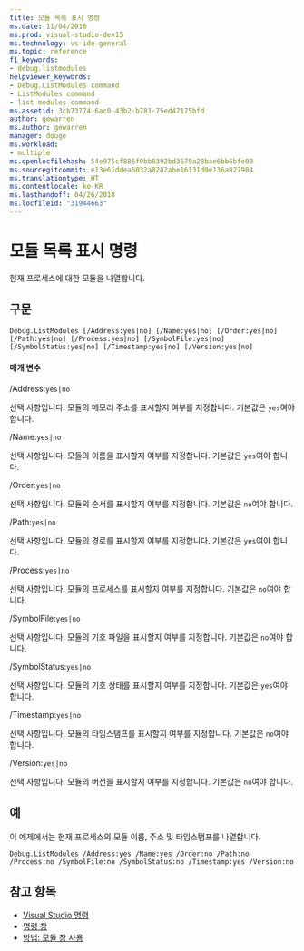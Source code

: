 ```yaml
---
title: 모듈 목록 표시 명령
ms.date: 11/04/2016
ms.prod: visual-studio-dev15
ms.technology: vs-ide-general
ms.topic: reference
f1_keywords:
- debug.listmodules
helpviewer_keywords:
- Debug.ListModules command
- ListModules command
- list modules command
ms.assetid: 3cb73774-6ac0-43b2-b781-75ed47175bfd
author: gewarren
ms.author: gewarren
manager: douge
ms.workload:
- multiple
ms.openlocfilehash: 54e975cf886f0bb8392bd3679a28bae6bb6bfe00
ms.sourcegitcommit: e13e61ddea6032a8282abe16131d9e136a927984
ms.translationtype: HT
ms.contentlocale: ko-KR
ms.lasthandoff: 04/26/2018
ms.locfileid: "31944663"
---
```

# <a name="list-modules-command"></a>모듈 목록 표시 명령
현재 프로세스에 대한 모듈을 나열합니다.

## <a name="syntax"></a>구문

```
Debug.ListModules [/Address:yes|no] [/Name:yes|no] [/Order:yes|no]
[/Path:yes|no] [/Process:yes|no] [/SymbolFile:yes|no]
[/SymbolStatus:yes|no] [/Timestamp:yes|no] [/Version:yes|no]
```

#### <a name="parameters"></a>매개 변수
 /Address:`yes|no`

 선택 사항입니다. 모듈의 메모리 주소를 표시할지 여부를 지정합니다. 기본값은 `yes`여야 합니다.

 /Name:`yes|no`

 선택 사항입니다. 모듈의 이름을 표시할지 여부를 지정합니다. 기본값은 `yes`여야 합니다.

 /Order:`yes|no`

 선택 사항입니다. 모듈의 순서를 표시할지 여부를 지정합니다. 기본값은 `no`여야 합니다.

 /Path:`yes|no`

 선택 사항입니다. 모듈의 경로를 표시할지 여부를 지정합니다. 기본값은 `yes`여야 합니다.

 /Process:`yes|no`

 선택 사항입니다. 모듈의 프로세스를 표시할지 여부를 지정합니다. 기본값은 `no`여야 합니다.

 /SymbolFile:`yes|no`

 선택 사항입니다. 모듈의 기호 파일을 표시할지 여부를 지정합니다. 기본값은 `no`여야 합니다.

 /SymbolStatus:`yes|no`

 선택 사항입니다. 모듈의 기호 상태를 표시할지 여부를 지정합니다. 기본값은 `yes`여야 합니다.

 /Timestamp:`yes|no`

 선택 사항입니다. 모듈의 타임스탬프를 표시할지 여부를 지정합니다. 기본값은 `no`여야 합니다.

 /Version:`yes|no`

 선택 사항입니다. 모듈의 버전을 표시할지 여부를 지정합니다. 기본값은 `no`여야 합니다.

## <a name="example"></a>예
 이 예제에서는 현재 프로세스의 모듈 이름, 주소 및 타임스탬프를 나열합니다.

```
Debug.ListModules /Address:yes /Name:yes /Order:no /Path:no /Process:no /SymbolFile:no /SymbolStatus:no /Timestamp:yes /Version:no
```

## <a name="see-also"></a>참고 항목

- [Visual Studio 명령](../../ide/reference/visual-studio-commands.md)
- [명령 창](../../ide/reference/command-window.md)
- [방법: 모듈 창 사용](../../debugger/how-to-use-the-modules-window.md)